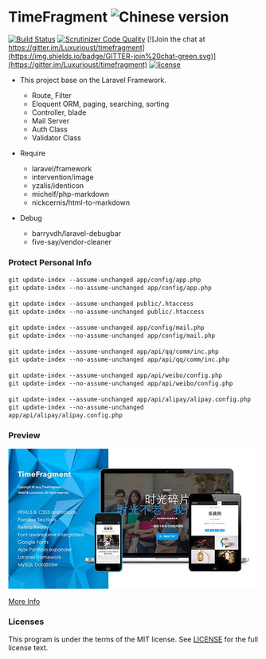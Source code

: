 # TimeFragment ![Chinese version](https://upload.wikimedia.org/wikipedia/commons/thumb/f/fa/Flag_of_the_People%27s_Republic_of_China.svg/22px-Flag_of_the_People%27s_Republic_of_China.svg.png)

[![Build Status](https://travis-ci.org/Luxurioust/timefragment.svg?branch=master)](https://travis-ci.org/Luxurioust/timefragment) [![Scrutinizer Code Quality](https://scrutinizer-ci.com/g/Luxurioust/timefragment/badges/quality-score.png?b=master)](https://scrutinizer-ci.com/g/Luxurioust/timefragment/?branch=master) [![Join the chat at https://gitter.im/Luxurioust/timefragment](https://img.shields.io/badge/GITTER-join%20chat-green.svg)](https://gitter.im/Luxurioust/timefragment) [![license](https://img.shields.io/github/license/mashape/apistatus.svg?maxAge=2592000)](https://github.com/Luxurioust/timefragment/blob/master/LICENSE)

- This project base on the Laravel Framework.
  - Route, Filter
  - Eloquent ORM, paging, searching, sorting
  - Controller, blade
  - Mail Server
  - Auth Class
  - Validator Class

- Require
  - laravel/framework
  - intervention/image
  - yzalis/identicon
  - michelf/php-markdown
  - nickcernis/html-to-markdown

- Debug
  - barryvdh/laravel-debugbar
  - five-say/vendor-cleaner

### Protect Personal Info

```
git update-index --assume-unchanged app/config/app.php
git update-index --no-assume-unchanged app/config/app.php

git update-index --assume-unchanged public/.htaccess
git update-index --no-assume-unchanged public/.htaccess

git update-index --assume-unchanged app/config/mail.php
git update-index --no-assume-unchanged app/config/mail.php

git update-index --assume-unchanged app/api/qq/comm/inc.php
git update-index --no-assume-unchanged app/api/qq/comm/inc.php

git update-index --assume-unchanged app/api/weibo/config.php
git update-index --no-assume-unchanged app/api/weibo/config.php

git update-index --assume-unchanged app/api/alipay/alipay.config.php
git update-index --no-assume-unchanged app/api/alipay/alipay.config.php
```

### Preview
![TimeFragment](/public/readme/preview.jpg "TimeFragment")

[More Info](http://xuri.me/2014/03/08/timefragment.html)

### Licenses

This program is under the terms of the MIT license. See [LICENSE](https://github.com/Luxurioust/timefragment/blob/master/LICENSE) for the full license text.